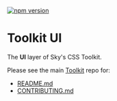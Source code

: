 [![npm version](https://badge.fury.io/js/sky-toolkit-ui.svg)](https://badge.fury.io/js/sky-toolkit-ui)

# Toolkit UI

The **UI** layer of Sky's CSS Toolkit.

Please see the main [Toolkit](https://github.com/sky-uk/toolkit) repo for:

* [README.md](https://github.com/sky-uk/toolkit/#toolkit)
* [CONTRIBUTING.md](https://github.com/sky-uk/toolkit/blob/master/CONTRIBUTING.md)